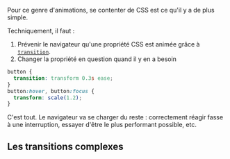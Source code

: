 Pour ce genre d'animations, se contenter de CSS est ce qu'il y a de plus simple.

Techniquement, il faut&nbsp;:

1. Prévenir le navigateur qu'une propriété CSS est animée grâce à [`transition`](https://developer.mozilla.org/en-US/docs/Web/CSS/transition).
2. Changer la propriété en question quand il y en a besoin

```css
button {
  transition: transform 0.3s ease;
}
button:hover, button:focus {
  transform: scale(1.2);
}
```

C'est tout. Le navigateur va se charger du reste&nbsp;: correctement réagir fasse à une interruption, essayer d'être le plus performant possible, etc.

## Les transitions complexes
